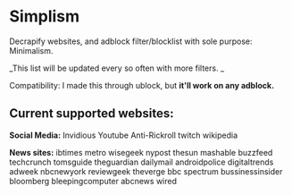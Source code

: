 # Simplism
Decrapify websites, and adblock filter/blocklist with sole purpose: Minimalism.

_This list will be updated every so often with more filters. _

Compatibility: I made this through ublock, but **it'll work on any adblock.**

## Current supported websites:

**Social Media:**
Invidious
Youtube
Anti-Rickroll
twitch
wikipedia


**News sites:**
ibtimes
metro
wisegeek
nypost
thesun
mashable
buzzfeed
techcrunch
tomsguide
theguardian
dailymail
androidpolice
digitaltrends
adweek
nbcnewyork
reviewgeek
theverge
bbc
spectrum
bussinessinsider
bloomberg
bleepingcomputer
abcnews
wired
